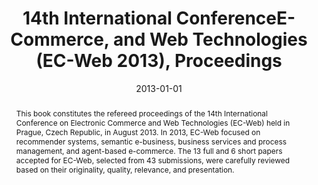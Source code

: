 ---
abstract: This book constitutes the refereed proceedings of the 14th International
  Conference on Electronic Commerce and Web Technologies (EC-Web) held in Prague,
  Czech Republic, in August 2013. In 2013, EC-Web focused on recommender systems,
  semantic e-business, business services and process management, and agent-based e-commerce.
  The 13 full and 6 short papers accepted for EC-Web, selected from 43 submissions,
  were carefully reviewed based on their originality, quality, relevance, and presentation.
authors:
- Christian Huemer
- Pasquale Lops
date: '2013-01-01'
featured: false
publication_types:
- '5'
publishDate: '2013-01-01'
title: 14th International ConferenceE-Commerce, and Web Technologies (EC-Web 2013),
  Proceedings
url_pdf: http://link.springer.com/book/10.1007%2F978-3-642-39878-0
---